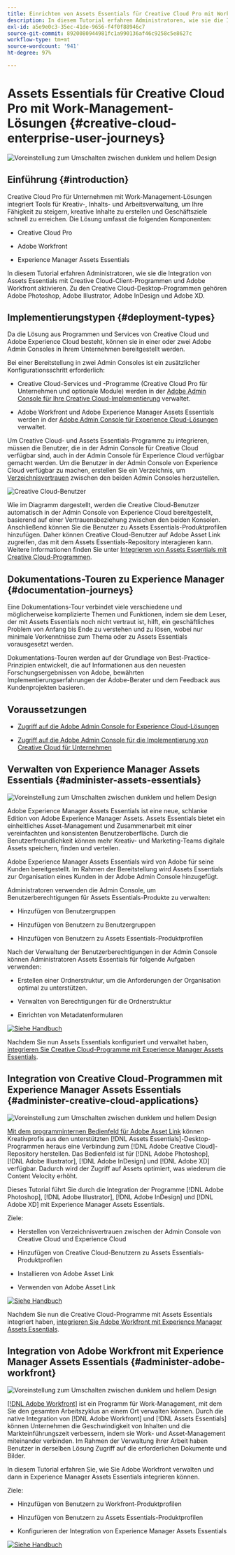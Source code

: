 ```yaml
---
title: Einrichten von Assets Essentials für Creative Cloud Pro mit Work-Management-Lösungen
description: In diesem Tutorial erfahren Administratoren, wie sie die Integration von Assets Essentials mit Creative Cloud-Client-Programmen und Adobe Workfront aktivieren. Zu den Creative Cloud-Desktop-Programmen gehören Adobe Photoshop, Adobe Illustrator, Adobe InDesign und Adobe XD.
exl-id: a5e9e0c3-35ec-41de-9656-f4f0f88946c7
source-git-commit: 8920080944981fc1a990136af46c9258c5e8627c
workflow-type: tm+mt
source-wordcount: '941'
ht-degree: 97%

---
```


# Assets Essentials für Creative Cloud Pro mit Work-Management-Lösungen {#creative-cloud-enterprise-user-journeys}

![Voreinstellung zum Umschalten zwischen dunklem und hellem Design](assets/cce-next-banner-landing-page.png)

## Einführung {#introduction}

Creative Cloud Pro für Unternehmen mit Work-Management-Lösungen integriert Tools für Kreativ-, Inhalts- und Arbeitsverwaltung, um Ihre Fähigkeit zu steigern, kreative Inhalte zu erstellen und Geschäftsziele schnell zu erreichen. Die Lösung umfasst die folgenden Komponenten:

* Creative Cloud Pro

* Adobe Workfront

* Experience Manager Assets Essentials

In diesem Tutorial erfahren Administratoren, wie sie die Integration von Assets Essentials mit Creative Cloud-Client-Programmen und Adobe Workfront aktivieren. Zu den Creative Cloud-Desktop-Programmen gehören Adobe Photoshop, Adobe Illustrator, Adobe InDesign und Adobe XD.

## Implementierungstypen {#deployment-types}

Da die Lösung aus Programmen und Services von Creative Cloud und Adobe Experience Cloud besteht, können sie in einer oder zwei Adobe Admin Consoles in Ihrem Unternehmen bereitgestellt werden.

Bei einer Bereitstellung in zwei Admin Consoles ist ein zusätzlicher Konfigurationsschritt erforderlich:

* Creative Cloud-Services und -Programme (Creative Cloud Pro für Unternehmen und optionale Module) werden in der [Adobe Admin Console für Ihre Creative Cloud-Implementierung](https://helpx.adobe.com/de/enterprise/admin-guide.html) verwaltet.

* Adobe Workfront und Adobe Experience Manager Assets Essentials werden in der [Adobe Admin Console für Experience Cloud-Lösungen](https://experienceleague.adobe.com/docs/core-services/interface/administration/admin-getting-started.html?lang=de) verwaltet.

Um Creative Cloud- und Assets Essentials-Programme zu integrieren, müssen die Benutzer, die in der Admin Console für Creative Cloud verfügbar sind, auch in der Admin Console für Experience Cloud verfügbar gemacht werden. Um die Benutzer in der Admin Console von Experience Cloud verfügbar zu machen, erstellen Sie ein Verzeichnis, um [Verzeichnisvertrauen](https://helpx.adobe.com/de/enterprise/using/set-up-identity.html#directory-trusting) zwischen den beiden Admin Consoles herzustellen.

![Creative Cloud-Benutzer](assets/creative-cloud-users.svg)

Wie im Diagramm dargestellt, werden die Creative Cloud-Benutzer automatisch in der Admin Console von Experience Cloud bereitgestellt, basierend auf einer Vertrauensbeziehung zwischen den beiden Konsolen. Anschließend können Sie die Benutzer zu Assets Essentials-Produktprofilen hinzufügen. Daher können Creative Cloud-Benutzer auf Adobe Asset Link zugreifen, das mit dem Assets Essentials-Repository interagieren kann. Weitere Informationen finden Sie unter [Integrieren von Assets Essentials mit Creative Cloud-Programmen](integrate-with-creative-cloud.md).

## Dokumentations-Touren zu Experience Manager {#documentation-journeys}

Eine Dokumentations-Tour verbindet viele verschiedene und möglicherweise komplizierte Themen und Funktionen, indem sie dem Leser, der mit Assets Essentials noch nicht vertraut ist, hilft, ein geschäftliches Problem von Anfang bis Ende zu verstehen und zu lösen, wobei nur minimale Vorkenntnisse zum Thema oder zu Assets Essentials vorausgesetzt werden.

Dokumentations-Touren werden auf der Grundlage von Best-Practice-Prinzipien entwickelt, die auf Informationen aus den neuesten Forschungsergebnissen von Adobe, bewährten Implementierungserfahrungen der Adobe-Berater und dem Feedback aus Kundenprojekten basieren.

## Voraussetzungen

* [Zugriff auf die Adobe Admin Console for Experience Cloud-Lösungen](https://experienceleague.adobe.com/docs/core-services/interface/administration/admin-getting-started.html)

* [Zugriff auf die Adobe Admin Console für die Implementierung von Creative Cloud für Unternehmen](https://helpx.adobe.com/de/enterprise/admin-guide.html)

## Verwalten von Experience Manager Assets Essentials {#administer-assets-essentials}

![Voreinstellung zum Umschalten zwischen dunklem und hellem Design](assets/cce-assets.png)

Adobe Experience Manager Assets Essentials ist eine neue, schlanke Edition von Adobe Experience Manager Assets. Assets Essentials bietet ein einheitliches Asset-Management und Zusammenarbeit mit einer vereinfachten und konsistenten Benutzeroberfläche. Durch die Benutzerfreundlichkeit können mehr Kreativ- und Marketing-Teams digitale Assets speichern, finden und verteilen.

Adobe Experience Manager Assets Essentials wird von Adobe für seine Kunden bereitgestellt. Im Rahmen der Bereitstellung wird Assets Essentials zur Organisation eines Kunden in der Adobe Admin Console hinzugefügt.

Administratoren verwenden die Admin Console, um Benutzerberechtigungen für Assets Essentials-Produkte zu verwalten:

* Hinzufügen von Benutzergruppen

* Hinzufügen von Benutzern zu Benutzergruppen

* Hinzufügen von Benutzern zu Assets Essentials-Produktprofilen

Nach der Verwaltung der Benutzerberechtigungen in der Admin Console können Administratoren Assets Essentials für folgende Aufgaben verwenden:

* Erstellen einer Ordnerstruktur, um die Anforderungen der Organisation optimal zu unterstützen.

* Verwalten von Berechtigungen für die Ordnerstruktur

* Einrichten von Metadatenformularen

[![Siehe Handbuch](https://helpx.adobe.com/content/dam/help/en/marketing-cloud/how-to/digital-foundation/_jcr_content/main-pars/image_1250343773/see-the-guide-sm.png)](deploy-administer.md)

Nachdem Sie nun Assets Essentials konfiguriert und verwaltet haben, [integrieren Sie Creative Cloud-Programme mit Experience Manager Assets Essentials](integrate-with-creative-cloud.md).

## Integration von Creative Cloud-Programmen mit Experience Manager Assets Essentials {#administer-creative-cloud-applications}

![Voreinstellung zum Umschalten zwischen dunklem und hellem Design](assets/cce-creative-cloud.png)

[Mit dem programminternen Bedienfeld für Adobe Asset Link](https://www.adobe.com/de/creativecloud/business/enterprise/adobe-asset-link.html) können Kreativprofis aus den unterstützten [!DNL Assets Essentials]-Desktop-Programmen heraus eine Verbindung zum [!DNL Adobe Creative Cloud]-Repository herstellen. Das Bedienfeld ist für [!DNL Adobe Photoshop], [!DNL Adobe Illustrator], [!DNL Adobe InDesign] und [!DNL Adobe XD] verfügbar. Dadurch wird der Zugriff auf Assets optimiert, was wiederum die Content Velocity erhöht.

Dieses Tutorial führt Sie durch die Integration der Programme [!DNL Adobe Photoshop], [!DNL Adobe Illustrator], [!DNL Adobe InDesign] und [!DNL Adobe XD] mit Experience Manager Assets Essentials.

Ziele:

* Herstellen von Verzeichnisvertrauen zwischen der Admin Console von Creative Cloud und Experience Cloud

* Hinzufügen von Creative Cloud-Benutzern zu Assets Essentials-Produktprofilen

* Installieren von Adobe Asset Link

* Verwenden von Adobe Asset Link

[![Siehe Handbuch](https://helpx.adobe.com/content/dam/help/en/marketing-cloud/how-to/digital-foundation/_jcr_content/main-pars/image_1250343773/see-the-guide-sm.png)](integrate-with-creative-cloud.md)

Nachdem Sie nun die Creative Cloud-Programme mit Assets Essentials integriert haben, [integrieren Sie Adobe Workfront mit Experience Manager Assets Essentials](integrate-with-workfront.md).

## Integration von Adobe Workfront mit Experience Manager Assets Essentials {#administer-adobe-workfront}

![Voreinstellung zum Umschalten zwischen dunklem und hellem Design](assets/cce-workfront.png)

[[!DNL Adobe Workfront]](https://www.workfront.com/) ist ein Programm für Work-Management, mit dem Sie den gesamten Arbeitszyklus an einem Ort verwalten können. Durch die native Integration von [!DNL Adobe Workfront] und [!DNL Assets Essentials] können Unternehmen die Geschwindigkeit von Inhalten und die Markteinführungszeit verbessern, indem sie Work- und Asset-Management miteinander verbinden. Im Rahmen der Verwaltung ihrer Arbeit haben Benutzer in derselben Lösung Zugriff auf die erforderlichen Dokumente und Bilder.

In diesem Tutorial erfahren Sie, wie Sie Adobe Workfront verwalten und dann in Experience Manager Assets Essentials integrieren können.

Ziele:

* Hinzufügen von Benutzern zu Workfront-Produktprofilen

* Hinzufügen von Benutzern zu Assets Essentials-Produktprofilen

* Konfigurieren der Integration von Experience Manager Assets Essentials

[![Siehe Handbuch](https://helpx.adobe.com/content/dam/help/en/marketing-cloud/how-to/digital-foundation/_jcr_content/main-pars/image_1250343773/see-the-guide-sm.png)](integrate-with-workfront.md)
